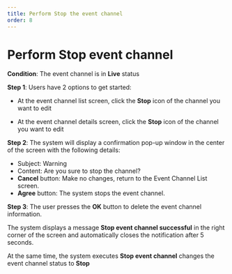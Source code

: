 ```yaml
---
title: Perform Stop the event channel
order: 8
---
```


# Perform Stop event channel

**Condition**: The event channel is in **Live** status

**Step 1**: Users have 2 options to get started:

- At the event channel list screen, click the **Stop** icon of the channel you want to edit

- At the event channel details screen, click the **Stop** icon of the channel you want to edit

**Step 2**: The system will display a confirmation pop-up window in the center of the screen with the following details:

- Subject: Warning
- Content: Are you sure to stop the channel?
- **Cancel** button: Make no changes, return to the Event Channel List screen.
- **Agree** button: The system stops the event channel.

**Step 3**: The user presses the **OK** button to delete the event channel information.

The system displays a message **Stop event channel successful** in the right corner of the screen and automatically closes the notification after 5 seconds.

At the same time, the system executes **Stop event channel** changes the event channel status to **Stop**
